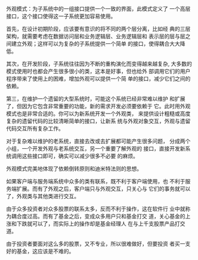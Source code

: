 外观模式：为子系统中的一组接口提供一个一致的界面，此模式定义了
一个高层接口，这个接口使得这一子系统更加容易使用。

首先，在设计初期阶段，应该要有意识的将不同的两个层分离，比如经
典的三层架构，就需要考虑在数据访问层和业务逻辑层、业务逻辑层和
表示层的层与层之间建立外观；这样可以为复杂的子系统提供一个简单
的接口，使得耦合大大降低。

其次，在开发阶段，子系统往往因为不断的重构演化而变得越来越复杂,
大多数的模式使用时也都会产生很多很小的类，这本是好事，但也给外
部调用它们的用户程序带来了使用上的困难，增加外观可以提供一个简
单的接口，减少它们之间的依赖。

第三，在维护一个遗留的大型系统时，可能这个系统已经非常难以维护
和扩展了，但因为它包含非常重要的功能，新的需求开发必须要依赖于
它。此时用外观模式也是非常合适的。你可以为新系统开发一个外观类，
来提供设计粗糙或高度复杂的遗留代码的比较清晰简单的接口，让新系
统与外观对象交互，外观与遗留代码交互所有复杂工作。

对于复杂难以维护的老系统，直接去改或去扩展都可能产生很多问题，
分成两个小组，一个开发外观与老系统交互，另一个重要了解外观的
接口，直接开发新系统调用这些接口即可，确实可以减少很多不必要
的麻烦。

外观模式完美地体现了依赖倒转原则和迪米特法则的思想。

如果客户端与服务端系统中众多的类有联系，既不利于客户端使用，也
不利于服务端扩展。而有了外观之后，客户端只与外观交互，只关心与
它们的事务就可以了，外观类与其他类进行交互。

由于众多投资者对众多股票的联系太多，反而不利于操作，这在软件行
业中就称为耦合度过高。而有了基金之后，变成众多用户只和基金打交
道，关心基金的上涨和下跌就可以了，而实际上的操作却是基金经理人
在与上千支股票产品打交道。

由于投资者要面对这么多的股票，又不专业，所以很难做好，但要投资
者买一支好的基金，这应该是不难的。